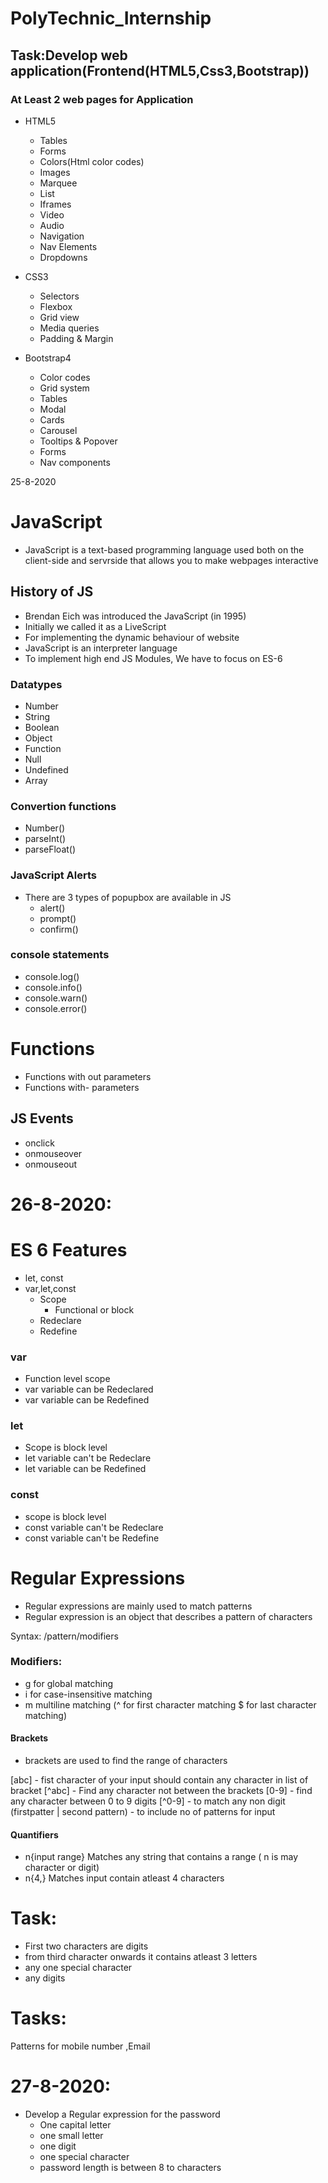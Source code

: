 # PolyTechnic_Internship


## Task:Develop web application(Frontend(HTML5,Css3,Bootstrap))

### At Least 2 web pages for Application
 + HTML5
      - Tables
      - Forms
      - Colors(Html color codes)
      - Images
      - Marquee
      - List
      - Iframes
      - Video
      - Audio
      - Navigation
      - Nav Elements
      - Dropdowns
 + CSS3
      - Selectors
      - Flexbox
      - Grid view
      - Media queries
      - Padding & Margin

 + Bootstrap4
      - Color codes
      - Grid system
      - Tables
      - Modal
      - Cards
      - Carousel
      - Tooltips & Popover
      - Forms
      - Nav components

25-8-2020

# JavaScript

+ JavaScript is a text-based programming language used both on the client-side and servrside that allows you to make webpages interactive

## History of JS
+ Brendan Eich was introduced the JavaScript (in 1995)
+ Initially we called it as a LiveScript
+ For implementing the dynamic behaviour of website
+ JavaScript is an interpreter language
+ To implement high end JS Modules, We have to focus on ES-6

### Datatypes

+  Number
+  String
+  Boolean
+  Object
+  Function
+  Null
+  Undefined
+  Array

### Convertion functions


+ Number()
+ parseInt()
+ parseFloat()


### JavaScript Alerts
 + There are 3 types of popupbox are available in JS
      - alert()
      - prompt()
      - confirm()
 
 
### console statements

+ console.log()
+ console.info()
+ console.warn()
+ console.error()


# Functions
+ Functions with out parameters
+ Functions with- parameters

## JS Events

+ onclick
+ onmouseover
+ onmouseout

26-8-2020:
============
# ES 6 Features

+ let, const
+ var,let,const
  - Scope
    - Functional or block 
  - Redeclare
  - Redefine

### var
  
+ Function level scope
+ var variable can be Redeclared
+ var variable can be Redefined


### let
+ Scope is block level
+ let variable can't be Redeclare
+ let variable can be Redefined



### const
+ scope is block level
+ const variable can't be Redeclare
+ const variable can't be Redefine

# Regular Expressions

+ Regular expressions are mainly used to match patterns
+ Regular expression is an object that describes a pattern of characters

Syntax:
    /pattern/modifiers
   
   

### Modifiers:
+ g  for global matching 
+ i  for case-insensitive matching
+ m   multiline matching  (^ for first character matching $ for last character matching)

#### Brackets

+ brackets are used to find the range of characters

[abc]   - fist character of your input should contain any character in list of bracket
[^abc]  - Find any character not between the brackets
[0-9]   - find any character between 0 to 9 digits
[^0-9]  - to match any non digit
(firstpatter | second pattern)  - to include no of patterns for input


#### Quantifiers

+ n{input range}  Matches any string that contains a range  ( n is may character or digit)
+ n{4,}           Matches input contain atleast 4 characters


Task:
======
- First two characters are digits
- from third character onwards it contains atleast 3 letters
- any one special character
- any digits

Tasks:
=======
Patterns for mobile number ,Email

27-8-2020:
===========

+ Develop a Regular expression for the  password
  - One capital letter
  - one small letter
  - one digit
  - one special character
  - password length is between 8 to characters

